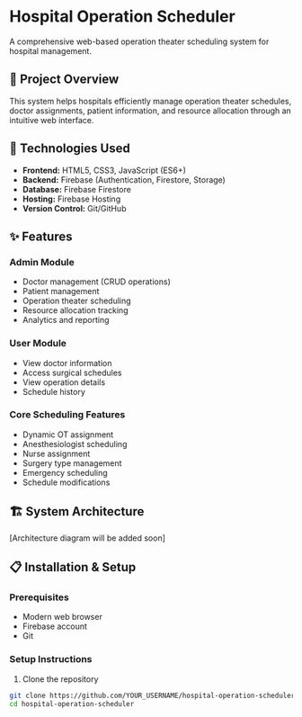 # Hospital Operation Scheduler

A comprehensive web-based operation theater scheduling system for hospital management.

## 🏥 Project Overview

This system helps hospitals efficiently manage operation theater schedules, doctor assignments, patient information, and resource allocation through an intuitive web interface.

## 🚀 Technologies Used

- **Frontend:** HTML5, CSS3, JavaScript (ES6+)
- **Backend:** Firebase (Authentication, Firestore, Storage)
- **Database:** Firebase Firestore
- **Hosting:** Firebase Hosting
- **Version Control:** Git/GitHub

## ✨ Features

### Admin Module
- Doctor management (CRUD operations)
- Patient management
- Operation theater scheduling
- Resource allocation tracking
- Analytics and reporting

### User Module
- View doctor information
- Access surgical schedules
- View operation details
- Schedule history

### Core Scheduling Features
- Dynamic OT assignment
- Anesthesiologist scheduling
- Nurse assignment
- Surgery type management
- Emergency scheduling
- Schedule modifications

## 🏗️ System Architecture

[Architecture diagram will be added soon]

## 📋 Installation & Setup

### Prerequisites
- Modern web browser
- Firebase account
- Git

### Setup Instructions
1. Clone the repository
```bash
git clone https://github.com/YOUR_USERNAME/hospital-operation-scheduler.git
cd hospital-operation-scheduler